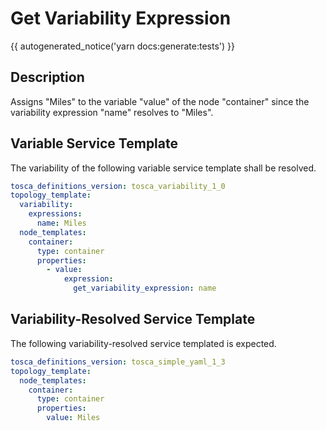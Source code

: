 # Get Variability Expression

{{ autogenerated_notice('yarn docs:generate:tests') }}

## Description

Assigns "Miles" to the variable "value" of the node "container" since the variability expression "name" resolves to "Miles".

## Variable Service Template

The variability of the following variable service template shall be resolved.

```yaml linenums="1"
tosca_definitions_version: tosca_variability_1_0
topology_template:
  variability:
    expressions:
      name: Miles
  node_templates:
    container:
      type: container
      properties:
        - value:
            expression:
              get_variability_expression: name
```



## Variability-Resolved Service Template

The following variability-resolved service templated is expected.

```yaml linenums="1"
tosca_definitions_version: tosca_simple_yaml_1_3
topology_template:
  node_templates:
    container:
      type: container
      properties:
        value: Miles
```

